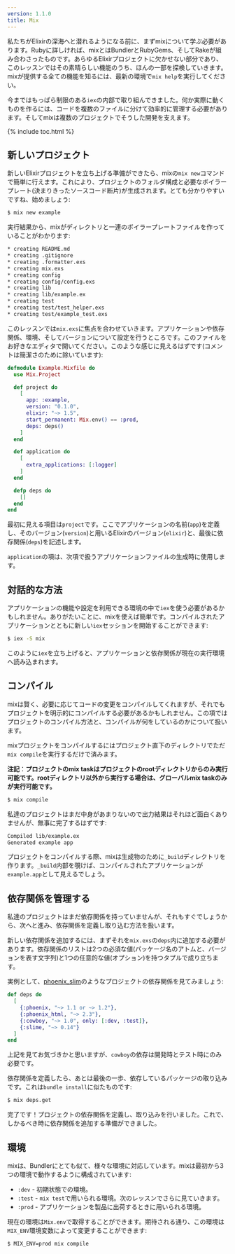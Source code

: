 ```yaml
---
version: 1.1.0
title: Mix
---
```


私たちがElixirの深海へと潜れるようになる前に、まずmixについて学ぶ必要があります。Rubyに詳しければ、mixとはBundlerとRubyGems、そしてRakeが組み合わさったものです。あらゆるElixirプロジェクトに欠かせない部分であり、このレッスンではその素晴らしい機能のうち、ほんの一部を探検していきます。mixが提供する全ての機能を知るには、最新の環境で`mix help`を実行してください。

今まではもっぱら制限のある`iex`の内部で取り組んできました。何か実際に動くものを作るには、コードを複数のファイルに分けて効率的に管理する必要があります。そしてmixは複数のプロジェクトでそうした開発を支えます。

{% include toc.html %}

## 新しいプロジェクト

新しいElixirプロジェクトを立ち上げる準備ができたら、mixの`mix new`コマンドで簡単に行えます。これにより、プロジェクトのフォルダ構成と必要なボイラープレート(決まりきったソースコード断片)が生成されます。とても分かりやすいですね、始めましょう:

```bash
$ mix new example
```

実行結果から、mixがディレクトリと一連のボイラープレートファイルを作っていることがわかります:

```bash
* creating README.md
* creating .gitignore
* creating .formatter.exs
* creating mix.exs
* creating config
* creating config/config.exs
* creating lib
* creating lib/example.ex
* creating test
* creating test/test_helper.exs
* creating test/example_test.exs
```

このレッスンでは`mix.exs`に焦点を合わせていきます。アプリケーションや依存関係、環境、そしてバージョンについて設定を行うところです。このファイルをお好きなエディタで開いてください。このような感じに見えるはずです(コメントは簡潔さのために除いています):

```elixir
defmodule Example.Mixfile do
  use Mix.Project

  def project do
    [
      app: :example,
      version: "0.1.0",
      elixir: "~> 1.5",
      start_permanent: Mix.env() == :prod,
      deps: deps()
    ]
  end

  def application do
    [
      extra_applications: [:logger]
    ]
  end

  defp deps do
    []
  end
end
```

最初に見える項目は`project`です。ここでアプリケーションの名前(`app`)を定義し、そのバージョン(`version`)と用いるElixirのバージョン(`elixir`)と、最後に依存関係(`deps`)を記述します。

`application`の項は、次項で扱うアプリケーションファイルの生成時に使用します。

## 対話的な方法

アプリケーションの機能や設定を利用できる環境の中で`iex`を使う必要があるかもしれません。ありがたいことに、mixを使えば簡単です。コンパイルされたアプリケーションとともに新しい`iex`セッションを開始することができます:

```bash
$ iex -S mix
```

このように`iex`を立ち上げると、アプリケーションと依存関係が現在の実行環境へ読み込まれます。

## コンパイル

mixは賢く、必要に応じてコードの変更をコンパイルしてくれますが、それでもプロジェクトを明示的にコンパイルする必要があるかもしれません。この項ではプロジェクトのコンパイル方法と、コンパイルが何をしているのかについて扱います。

mixプロジェクトをコンパイルするにはプロジェクト直下のディレクトリでただ`mix compile`を実行するだけで済みます。

__注記__：**プロジェクトのmix taskはプロジェクトのrootディレクトリからのみ実行可能です。rootディレクトリ以外から実行する場合は、グローバルmix taskのみが実行可能です。**

```bash
$ mix compile
```

私達のプロジェクトはまだ中身があまりないので出力結果はそれほど面白くありませんが、無事に完了するはずです:

```bash
Compiled lib/example.ex
Generated example app
```

プロジェクトをコンパイルする際、mixは生成物のために`_build`ディレクトリを作ります。`_build`内部を覗けば、コンパイルされたアプリケーションが`example.app`として見えるでしょう。

## 依存関係を管理する

私達のプロジェクトはまだ依存関係を持っていませんが、それもすぐでしょうから、次へと進み、依存関係を定義し取り込む方法を扱います。

新しい依存関係を追加するには、まずそれを`mix.exs`の`deps`内に追加する必要があります。依存関係のリストは2つの必須な値(パッケージ名のアトムと、バージョンを表す文字列)と1つの任意的な値(オプション)を持つタプルで成り立ちます。

実例として、[phoenix_slim](https://github.com/doomspork/phoenix_slim)のようなプロジェクトの依存関係を見てみましょう:

```elixir
def deps do
  [
    {:phoenix, "~> 1.1 or ~> 1.2"},
    {:phoenix_html, "~> 2.3"},
    {:cowboy, "~> 1.0", only: [:dev, :test]},
    {:slime, "~> 0.14"}
  ]
end
```

上記を見てお気づきかと思いますが、`cowboy`の依存は開発時とテスト時にのみ必要です。

依存関係を定義したら、あとは最後の一歩、依存しているパッケージの取り込みです。これは`bundle install`に似たものです:

```bash
$ mix deps.get
```

完了です！プロジェクトの依存関係を定義し、取り込みを行いました。これで、しかるべき時に依存関係を追加する準備ができました。

## 環境

mixは、Bundlerにとても似て、様々な環境に対応しています。mixは最初から3つの環境で動作するように構成されています:

+ `:dev` - 初期状態での環境。
+ `:test` - `mix test`で用いられる環境。次のレッスンでさらに見ていきます。
+ `:prod` - アプリケーションを製品に出荷するときに用いられる環境。

現在の環境は`Mix.env`で取得することができます。期待される通り、この環境は`MIX_ENV`環境変数によって変更することができます:

```bash
$ MIX_ENV=prod mix compile
```
